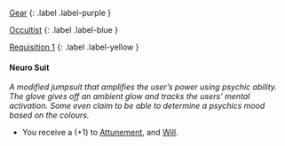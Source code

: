 
[Gear](Game/Gear-List)
{: .label .label-purple }

[Occultist](Game/Occultist)
{: .label .label-blue }

[Requisition 1](Game/Deployment#Requisition)
{: .label .label-yellow }
#### Neuro Suit
*A modified jumpsuit that amplifies the user’s power using psychic ability. The glove gives off an ambient glow and tracks the users' mental activation. Some even claim to be able to determine a psychics mood based on the colours.*
* You receive a (+1) to [Attunement](Game/Core/Spirit#Attunement), and [Will](Game/Core/Spirit#Will).
